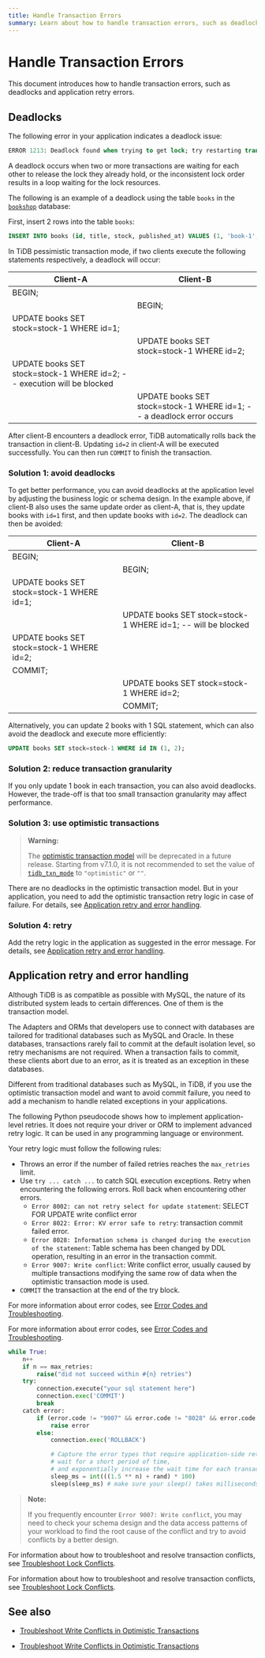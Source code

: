 ```yaml
---
title: Handle Transaction Errors
summary: Learn about how to handle transaction errors, such as deadlocks and application retry errors.
---
```


# Handle Transaction Errors

This document introduces how to handle transaction errors, such as deadlocks and application retry errors.

## Deadlocks

The following error in your application indicates a deadlock issue:

```sql
ERROR 1213: Deadlock found when trying to get lock; try restarting transaction
```

A deadlock occurs when two or more transactions are waiting for each other to release the lock they already hold, or the inconsistent lock order results in a loop waiting for the lock resources.

The following is an example of a deadlock using the table `books` in the [`bookshop`](/develop/dev-guide-bookshop-schema-design.md) database:

First, insert 2 rows into the table `books`:

```sql
INSERT INTO books (id, title, stock, published_at) VALUES (1, 'book-1', 10, now()), (2, 'book-2', 10, now());
```

In TiDB pessimistic transaction mode, if two clients execute the following statements respectively, a deadlock will occur:

| Client-A                                                      | Client-B                                                            |
| --------------------------------------------------------------| --------------------------------------------------------------------|
| BEGIN;                                                        |                                                                     |
|                                                               | BEGIN;                                                              |
| UPDATE books SET stock=stock-1 WHERE id=1;                    |                                                                     |
|                                                               | UPDATE books SET stock=stock-1 WHERE id=2;                          |
| UPDATE books SET stock=stock-1 WHERE id=2; -- execution will be blocked |                                                                     |
|                                                               | UPDATE books SET stock=stock-1 WHERE id=1; -- a deadlock error occurs |

After client-B encounters a deadlock error, TiDB automatically rolls back the transaction in client-B. Updating `id=2` in client-A will be executed successfully. You can then run `COMMIT` to finish the transaction.

### Solution 1: avoid deadlocks

To get better performance, you can avoid deadlocks at the application level by adjusting the business logic or schema design. In the example above, if client-B also uses the same update order as client-A, that is, they update books with `id=1` first, and then update books with `id=2`. The deadlock can then be avoided:

| Client-A                                                    | Client-B                                                         |
| ---------------------------------------------------------- | ----------------------------------------------------------------|
| BEGIN;                                                     |                                                                 |
|                                                            | BEGIN;                                                          |
| UPDATE books SET stock=stock-1 WHERE id=1;                 |                                                                 |
|                                                            | UPDATE books SET stock=stock-1 WHERE id=1;  -- will be blocked  |
| UPDATE books SET stock=stock-1 WHERE id=2;                 |                                                                 |
| COMMIT;                                                    |                                                                 |
|                                                            | UPDATE books SET stock=stock-1 WHERE id=2;                      |
|                                                            | COMMIT;                                                         |

Alternatively, you can update 2 books with 1 SQL statement, which can also avoid the deadlock and execute more efficiently:

```sql
UPDATE books SET stock=stock-1 WHERE id IN (1, 2);
```

### Solution 2: reduce transaction granularity

If you only update 1 book in each transaction, you can also avoid deadlocks. However, the trade-off is that too small transaction granularity may affect performance.

### Solution 3: use optimistic transactions

> **Warning:**
>
> The [optimistic transaction model](/optimistic-transaction.md) will be deprecated in a future release. Starting from v7.1.0, it is not recommended to set the value of [`tidb_txn_mode`](/system-variables.md#tidb_txn_mode) to `"optimistic"` or `""`.

There are no deadlocks in the optimistic transaction model. But in your application, you need to add the optimistic transaction retry logic in case of failure. For details, see [Application retry and error handling](#application-retry-and-error-handling).

### Solution 4: retry

Add the retry logic in the application as suggested in the error message. For details, see [Application retry and error handling](#application-retry-and-error-handling).

## Application retry and error handling

Although TiDB is as compatible as possible with MySQL, the nature of its distributed system leads to certain differences. One of them is the transaction model.

The Adapters and ORMs that developers use to connect with databases are tailored for traditional databases such as MySQL and Oracle. In these databases, transactions rarely fail to commit at the default isolation level, so retry mechanisms are not required. When a transaction fails to commit, these clients abort due to an error, as it is treated as an exception in these databases.

Different from traditional databases such as MySQL, in TiDB, if you use the optimistic transaction model and want to avoid commit failure, you need to add a mechanism to handle related exceptions in your applications.

The following Python pseudocode shows how to implement application-level retries. It does not require your driver or ORM to implement advanced retry logic. It can be used in any programming language or environment.

Your retry logic must follow the following rules:

- Throws an error if the number of failed retries reaches the `max_retries` limit.
- Use `try ... catch ...` to catch SQL execution exceptions. Retry when encountering the following errors. Roll back when encountering other errors.
    - `Error 8002: can not retry select for update statement`: SELECT FOR UPDATE write conflict error
    - `Error 8022: Error: KV error safe to retry`: transaction commit failed error.
    - `Error 8028: Information schema is changed during the execution of the statement`: Table schema has been changed by DDL operation, resulting in an error in the transaction commit.
    - `Error 9007: Write conflict`: Write conflict error, usually caused by multiple transactions modifying the same row of data when the optimistic transaction mode is used.
- `COMMIT` the transaction at the end of the try block.

<CustomContent platform="tidb">

For more information about error codes, see [Error Codes and Troubleshooting](/error-codes.md).

</CustomContent>

<CustomContent platform="tidb-cloud">

For more information about error codes, see [Error Codes and Troubleshooting](https://docs.pingcap.com/tidb/stable/error-codes).

</CustomContent>

```python
while True:
    n++
    if n == max_retries:
        raise("did not succeed within #{n} retries")
    try:
        connection.execute("your sql statement here")
        connection.exec('COMMIT')
        break
    catch error:
        if (error.code != "9007" && error.code != "8028" && error.code != "8002" && error.code != "8022"):
            raise error
        else:
            connection.exec('ROLLBACK')

            # Capture the error types that require application-side retry,
            # wait for a short period of time,
            # and exponentially increase the wait time for each transaction failure
            sleep_ms = int(((1.5 ** n) + rand) * 100)
            sleep(sleep_ms) # make sure your sleep() takes milliseconds
```

> **Note:**
>
> If you frequently encounter `Error 9007: Write conflict`, you may need to check your schema design and the data access patterns of your workload to find the root cause of the conflict and try to avoid conflicts by a better design.

<CustomContent platform="tidb">

For information about how to troubleshoot and resolve transaction conflicts, see [Troubleshoot Lock Conflicts](/troubleshoot-lock-conflicts.md).

</CustomContent>

<CustomContent platform="tidb-cloud">

For information about how to troubleshoot and resolve transaction conflicts, see [Troubleshoot Lock Conflicts](https://docs.pingcap.com/tidb/stable/troubleshoot-lock-conflicts).

</CustomContent>

## See also

<CustomContent platform="tidb">

- [Troubleshoot Write Conflicts in Optimistic Transactions](/troubleshoot-write-conflicts.md)

</CustomContent>

<CustomContent platform="tidb-cloud">

- [Troubleshoot Write Conflicts in Optimistic Transactions](https://docs.pingcap.com/tidb/stable/troubleshoot-write-conflicts)

</CustomContent>